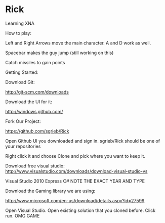 Rick
====

Learning XNA

How to play:

Left and Right Arrows move the main character.  A and D work as well.

Spacebar makes the guy jump (still working on this)


Catch missiles to gain points

Getting Started:

Download Git:

http://git-scm.com/downloads

Download the UI for it:

http://windows.github.com/

Fork Our Project:

https://github.com/sgrieb/Rick

Open Github UI you downloaded and sign in.
sgrieb/Rick should be one of your repositories

Right click it and choose Clone and pick where you want to keep it.

Download free visual studio:
http://www.visualstudio.com/downloads/download-visual-studio-vs

Visual Studio 2010 Express C#
NOTE THE EXACT YEAR AND TYPE

Download the Gaming library we are using:

http://www.microsoft.com/en-us/download/details.aspx?id=27599

Open Visual Studio.  Open existing solution that you cloned before.  Click run.  OMG GAME